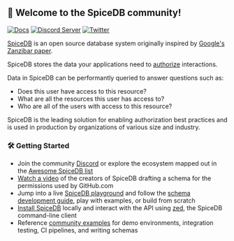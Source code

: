 ## 👋 Welcome to the SpiceDB community!

[![Docs](https://img.shields.io/badge/docs-authzed.com-%234B4B6C "Authzed Documentation")](https://docs.authzed.com)
[![Discord Server](https://img.shields.io/discord/844600078504951838?color=7289da&logo=discord "Discord Server")](https://discord.gg/jTysUaxXzM)
[![Twitter](https://img.shields.io/twitter/follow/authzed?color=%23179CF0&logo=twitter&style=flat-square&label=@authzed "@authzed on Twitter")](https://twitter.com/authzed)

[SpiceDB] is an open source database system originally inspired by [Google's Zanzibar paper].

[SpiceDB]: https://github.com/authzed/spicedb
[Google's Zanzibar paper]: https://authzed.com/blog/what-is-zanzibar/

SpiceDB stores the data your applications need to [authorize] interactions.

Data in SpiceDB can be performantly queried to answer questions such as:

- Does this user have access to this resource?
- What are all the resources this user has access to?
- Who are all of the users with access to this resource?

[authorize]: https://docs.authzed.com/reference/glossary#authorization

SpiceDB is the leading solution for enabling authorization best practices and is used in production by organizations of various size and industry.

### 🛠 Getting Started

- Join the community [Discord] or explore the ecosystem mapped out in the [Awesome SpiceDB list]
- [Watch a video] of the creators of SpiceDB drafting a schema for the permissions used by GitHub.com
- Jump into a live [SpiceDB playground] and follow the [schema development guide], play with examples, or build from scratch
- [Install SpiceDB] locally and interact with the API using [zed], the SpiceDB command-line client
- Reference [community examples] for demo environments, integration testing, CI pipelines, and writing schemas

[Discord]: https://authzed.com/discord
[Awesome SpiceDB list]: https://github.com/authzed/awesome-spicedb
[Watch a video]: https://www.youtube.com/watch?v=x3-B9-ICj0w
[SpiceDB playground]: https://play.authzed.com
[schema development guide]: https://docs.authzed.com/guides/schema
[Install SpiceDB]: https://docs.authzed.com/spicedb/installing
[zed]: https://github.com/authzed/zed
[community examples]:  https://github.com/authzed/examples
